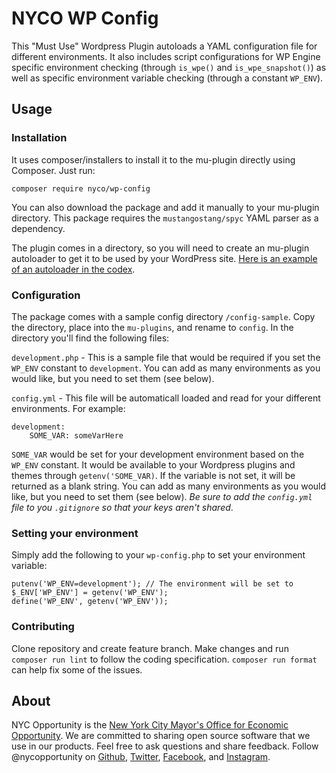 # NYCO WP Config

This "Must Use" Wordpress Plugin autoloads a YAML configuration file for different environments. It also includes script configurations for WP Engine specific environment checking (through `is_wpe()` and `is_wpe_snapshot()`) as well as specific environment variable checking (through a constant `WP_ENV`).

## Usage

### Installation

It uses composer/installers to install it to the mu-plugin directly using Composer. Just run:

```
composer require nyco/wp-config
```

You can also download the package and add it manually to your mu-plugin directory. This package requires the `mustangostang/spyc` YAML parser as a dependency.

The plugin comes in a directory, so you will need to create an mu-plugin autoloader to get it to be used by your WordPress site. [Here is an example of an autoloader in the codex](https://codex.wordpress.org/Must\_Use\_Plugins#Autoloader_Example).

### Configuration

The package comes with a sample config directory `/config-sample`. Copy the directory, place into the `mu-plugins`, and rename to `config`. In the directory you'll find the following files:

`development.php` - This is a sample file that would be required if you set the `WP_ENV` constant to `development`. You can add as many environments as you would like, but you need to set them (see below).

`config.yml` - This file will be automaticall loaded and read for your different environments. For example:

```
development:
    SOME_VAR: someVarHere
```

`SOME_VAR` would be set for your development environment based on the `WP_ENV` constant. It would be available to your Wordpress plugins and themes through `getenv('SOME_VAR)`. If the variable is not set, it will be returned as a blank string. You can add as many environments as you would like, but you need to set them (see below). *Be sure to add the  `config.yml` file to you `.gitignore` so that your keys aren't shared*.

### Setting your environment

Simply add the following to your `wp-config.php` to set your environment variable:

```
putenv('WP_ENV=development'); // The environment will be set to
$_ENV['WP_ENV'] = getenv('WP_ENV');
define('WP_ENV', getenv('WP_ENV'));
```

### Contributing

Clone repository and create feature branch. Make changes and run `composer run lint` to follow the coding specification. `composer run format` can help fix some of the issues.

## About

NYC Opportunity is the [New York City Mayor's Office for Economic Opportunity](http://nyc.gov/opportunity). We are committed to sharing open source software that we use in our products. Feel free to ask questions and share feedback. Follow @nycopportunity on [Github](https://github.com/orgs/CityOfNewYork/teams/nycopportunity), [Twitter](https://twitter.com/nycopportunity), [Facebook](https://www.facebook.com/NYCOpportunity/), and [Instagram](https://www.instagram.com/nycopportunity/).
